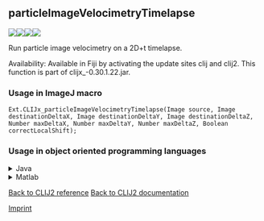 ## particleImageVelocimetryTimelapse
<img src="images/mini_empty_logo.png"/><img src="images/mini_empty_logo.png"/><img src="images/mini_clijx_logo.png"/><img src="images/mini_empty_logo.png"/>

Run particle image velocimetry on a 2D+t timelapse.

Availability: Available in Fiji by activating the update sites clij and clij2.
This function is part of clijx_-0.30.1.22.jar.

### Usage in ImageJ macro
```
Ext.CLIJx_particleImageVelocimetryTimelapse(Image source, Image destinationDeltaX, Image destinationDeltaY, Image destinationDeltaZ, Number maxDeltaX, Number maxDeltaY, Number maxDeltaZ, Boolean correctLocalShift);
```


### Usage in object oriented programming languages



<details>

<summary>
Java
</summary>
<pre class="highlight">// init CLIJ and GPU
import net.haesleinhuepf.clijx.CLIJx;
import net.haesleinhuepf.clij.clearcl.ClearCLBuffer;
CLIJx clijx = CLIJx.getInstance();

// get input parameters
ClearCLBuffer source = clijx.push(sourceImagePlus);
destinationDeltaX = clijx.create(source);
destinationDeltaY = clijx.create(source);
destinationDeltaZ = clijx.create(source);
int maxDeltaX = 10;
int maxDeltaY = 20;
int maxDeltaZ = 30;
boolean correctLocalShift = true;
</pre>

<pre class="highlight">
// Execute operation on GPU
clijx.particleImageVelocimetryTimelapse(source, destinationDeltaX, destinationDeltaY, destinationDeltaZ, maxDeltaX, maxDeltaY, maxDeltaZ, correctLocalShift);
</pre>

<pre class="highlight">
// show result
destinationDeltaXImagePlus = clijx.pull(destinationDeltaX);
destinationDeltaXImagePlus.show();
destinationDeltaYImagePlus = clijx.pull(destinationDeltaY);
destinationDeltaYImagePlus.show();
destinationDeltaZImagePlus = clijx.pull(destinationDeltaZ);
destinationDeltaZImagePlus.show();

// cleanup memory on GPU
clijx.release(source);
clijx.release(destinationDeltaX);
clijx.release(destinationDeltaY);
clijx.release(destinationDeltaZ);
</pre>

</details>



<details>

<summary>
Matlab
</summary>
<pre class="highlight">% init CLIJ and GPU
clijx = init_clatlabx();

% get input parameters
source = clijx.pushMat(source_matrix);
destinationDeltaX = clijx.create(source);
destinationDeltaY = clijx.create(source);
destinationDeltaZ = clijx.create(source);
maxDeltaX = 10;
maxDeltaY = 20;
maxDeltaZ = 30;
correctLocalShift = true;
</pre>

<pre class="highlight">
% Execute operation on GPU
clijx.particleImageVelocimetryTimelapse(source, destinationDeltaX, destinationDeltaY, destinationDeltaZ, maxDeltaX, maxDeltaY, maxDeltaZ, correctLocalShift);
</pre>

<pre class="highlight">
% show result
destinationDeltaX = clijx.pullMat(destinationDeltaX)
destinationDeltaY = clijx.pullMat(destinationDeltaY)
destinationDeltaZ = clijx.pullMat(destinationDeltaZ)

% cleanup memory on GPU
clijx.release(source);
clijx.release(destinationDeltaX);
clijx.release(destinationDeltaY);
clijx.release(destinationDeltaZ);
</pre>

</details>



[Back to CLIJ2 reference](https://clij.github.io/clij2-docs/reference)
[Back to CLIJ2 documentation](https://clij.github.io/clij2-docs)

[Imprint](https://clij.github.io/imprint)
